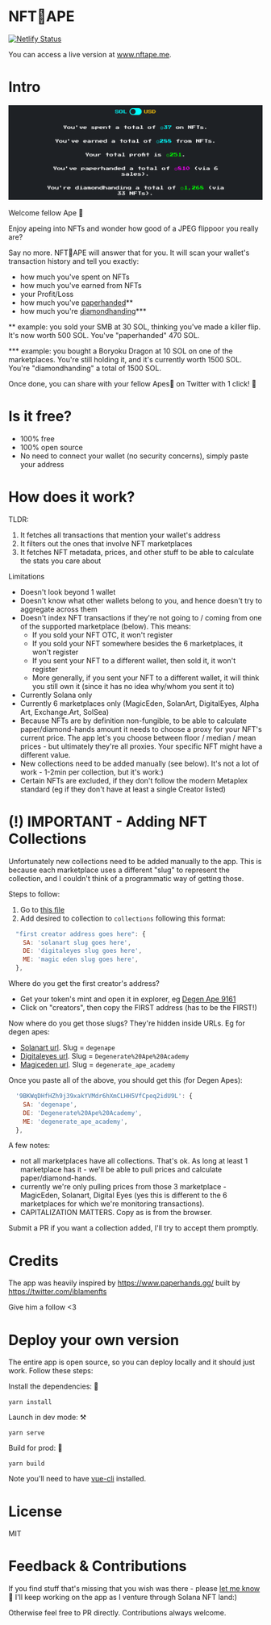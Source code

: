 # NFT🍌APE
[![Netlify Status](https://api.netlify.com/api/v1/badges/43f18aba-ab21-4650-b280-f4540836deb9/deploy-status)](https://app.netlify.com/sites/eloquent-nightingale-fb73a6/deploys)

You can access a live version at www.nftape.me.

# Intro
![nftape](./public/example.png)

Welcome fellow Ape 👋

Enjoy apeing into NFTs and wonder how good of a JPEG flippoor you really are?

Say no more. NFT🍌APE will answer that for you. It will scan your wallet's transaction history and tell you exactly:

- how much you've spent on NFTs
- how much you've earned from NFTs
- your Profit/Loss
- how much you've [paperhanded](https://mywallst.com/blog/what-does-paper-hands-mean/)**
- how much you're [diamondhanding](https://mywallst.com/blog/what-does-diamond-hands-mean/)***

** example: you sold your SMB at 30 SOL, thinking you've made a killer flip. It's now worth 500 SOL. You've "paperhanded" 470 SOL.

*** example: you bought a Boryoku Dragon at 10 SOL on one of the marketplaces. You're still holding it, and it's currently worth 1500 SOL. You're "diamondhanding" a total of 1500 SOL.

Once done, you can share with your fellow Apes🍌 on Twitter with 1 click! 🚀

# Is it free?
- 100% free
- 100% open source
- No need to connect your wallet (no security concerns), simply paste your address

# How does it work?
TLDR:
1. It fetches all transactions that mention your wallet's address
2. It filters out the ones that involve NFT marketplaces
3. It fetches NFT metadata, prices, and other stuff to be able to calculate the stats you care about

Limitations
- Doesn't look beyond 1 wallet
- Doesn't know what other wallets belong to you, and hence doesn't try to aggregate across them
- Doesn't index NFT transactions if they're not going to / coming from one of the supported marketplace (below). This means:
    - If you sold your NFT OTC, it won't register
    - If you sold your NFT somewhere besides the 6 marketplaces, it won't register
    - If you sent your NFT to a different wallet, then sold it, it won't register 
    - More generally, if you sent your NFT to a different wallet, it will think you still own it (since it has no idea why/whom you sent it to)
- Currently Solana only
- Currently 6 marketplaces only (MagicEden, SolanArt, DigitalEyes, Alpha Art, Exchange.Art, SolSea)
- Because NFTs are by definition non-fungible, to be able to calculate paper/diamond-hands amount it needs to choose a proxy for your NFT's current price. The app let's you choose between floor / median / mean prices - but ultimately they're all proxies. Your specific NFT might have a different value.
- New collections need to be added manually (see below). It's not a lot of work - 1-2min per collection, but it's work:)
- Certain NFTs are excluded, if they don't follow the modern Metaplex standard (eg if they don't have at least a single Creator listed)

# (!) IMPORTANT - Adding NFT Collections
Unfortunately new collections need to be added manually to the app. This is because each marketplace uses a different "slug" to represent the collection, and I couldn't think of a programmatic way of getting those.

Steps to follow:
1. Go to [this file](https://github.com/ilmoi/nftape.me/blob/main/src/common/marketplaces/mpCollections.ts)
2. Add desired to collection to `collections` following this format:
```js
  "first creator address goes here": {
    SA: 'solanart slug goes here',
    DE: 'digitaleyes slug goes here',
    ME: 'magic eden slug goes here',
  },
```
Where do you get the first creator's address?
- Get your token's mint and open it in explorer, eg [Degen Ape 9161](https://explorer.solana.com/address/GUFMMLQ2tAaf4aLgzSvFQLvQhKD2jY22XmGZuPLEwvM3)
- Click on "creators", then copy the FIRST address (has to be the FIRST!)

Now where do you get those slugs? They're hidden inside URLs. Eg for degen apes:
- [Solanart url](https://solanart.io/collections/degenape). Slug = `degenape`
- [Digitaleyes url](https://digitaleyes.market/collections/Degenerate%20Ape%20Academy). Slug = `Degenerate%20Ape%20Academy`
- [Magiceden url](https://magiceden.io/marketplace/degenerate_ape_academy). Slug = `degenerate_ape_academy`

Once you paste all of the above, you should get this (for Degen Apes):
```js
  '9BKWqDHfHZh9j39xakYVMdr6hXmCLHH5VfCpeq2idU9L': {
    SA: 'degenape',
    DE: 'Degenerate%20Ape%20Academy',
    ME: 'degenerate_ape_academy',
  },
```

A few notes:
- not all marketplaces have all collections. That's ok. As long at least 1 marketplace has it - we'll be able to pull prices and calculate paper/diamond-hands.
- currently we're only pulling prices from those 3 marketplace - MagicEden, Solanart, Digital Eyes (yes this is different to the 6 marketplaces for which we're monitoring transactions).
- CAPITALIZATION MATTERS. Copy as is from the browser.

Submit a PR if you want a collection added, I'll try to accept them promptly.

# Credits
The app was heavily inspired by https://www.paperhands.gg/ built by https://twitter.com/iblamenfts

Give him a follow <3

# Deploy your own version
The entire app is open source, so you can deploy locally and it should just work. Follow these steps:

Install the dependencies: 💽
```
yarn install
```
Launch in dev mode: ⚒️
```
yarn serve
```
Build for prod: 🚀
```
yarn build
```

Note you'll need to have [vue-cli](https://cli.vuejs.org/guide/installation.html) installed.

# License
MIT

# Feedback & Contributions
If you find stuff that's missing that you wish was there - please [let me know](https://twitter.com/_ilmoi) 🙏 I'll keep working on the app as I venture through Solana NFT land:)

Otherwise feel free to PR directly. Contributions always welcome.
